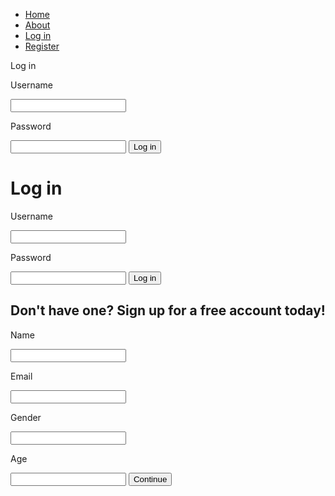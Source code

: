 <!DOCTYPE html>
<html>
<head>
<style>
.nav {
    list-style: none;
    text-align: right;
    padding: 1.3%;
    position: fixed;
    width: 100%;
    z-index: 20;

}

/* Option 1 - Display Inline */
.nav li {
    display: inline-block;
    font-size: 150%;
    margin-right: 3%;
    font-family: 'Fjalla One', sans-serif;
    font-weight: 100;

}

.nav a {
    text-decoration: none;
    color: #fff;
    display: block;
    transition: .3s background-color;
    -webkit-transition: font-size ease 2s;
    -moz-transition: font-size ease 2s;
    -o-transition: font-size ease 2s;
    text-decoration: none;
    position: relative;
    color: #ffffff;
}

.nav a:hover:after {
    width: 100%;
    font-size: 109%;
}


.nav a:after {
    content: '';
    position: absolute;
    bottom: 0;
    left: 0;
    width: 0%;
    border-bottom: 3px solid #32CD32;
    transition: 0.4s;
}

nav.navbar {
    background: #ffffff;
    -webkit-transition: all 0.4s ease;
    transition: all 0.4s ease;

}
   

</style>
<title>Livin Life</title>
</head>
<body>
<div class="nav_bar">
<ul>
<li><a href="/howtolivelifefordummies">Home</a></li>
<li><a href="/about">About</a></li>
<li><a href="/login">Log in</a></li>
<li><a href="/register">Register</a></li>
</ul>
</div>
</html>

<html>
<head>
<title>Login</title>
Log in
</head>
<body>
<p>Username</p>
<input>
<p>Password</p>
<input>
<button>Log in</button>
</body>
</html>




<h1>Log in</h1>
<p>Username</p>
<input>
<p>Password</p>
<input>
<button>Log in</button>

<h2>Don't have one? Sign up for a free account today!</h2>
<p>Name</p>
<input>
<p>Email</p>
<input>
<p>Gender</p>
<input>
<p>Age</p>
<input>
<button>Continue</button>


</body>
</html>
